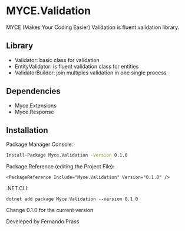 # MYCE.Validation
MYCE (Makes Your Coding Easier) Validation is fluent validation library.

## Library
- Validator: basic class for validation
- EntityValidator: is fluent validation class for entities
- ValidatorBuilder: join multiples validation in one single process

## Dependencies
- Myce.Extensions
- Myce.Response


## Installation

Package Manager Console:

```sh
Install-Package Myce.Validation -Version 0.1.0
```

Package Reference (editing the Project File):
```
<PackageReference Include="Myce.Validation" Version="0.1.0" />
```

.NET.CLI:
```
dotnet add package Myce.Validation --version 0.1.0
```

Change 0.1.0 for the current version

Develeped by Fernando Prass